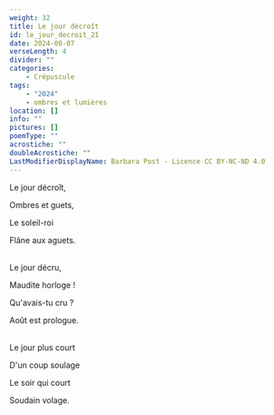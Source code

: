```yaml
---
weight: 32
title: Le jour décroît
id: le_jour_decroit_21
date: 2024-08-07
verseLength: 4
divider: ""
categories:
    - Crépuscule
tags:
    - "2024"
    - ombres et lumières
location: []
info: ""
pictures: []
poemType: ""
acrostiche: ""
doubleAcrostiche: ""
LastModifierDisplayName: Barbara Post - Licence CC BY-NC-ND 4.0
---
```

Le jour décroît,

Ombres et guets,

Le soleil-roi

Flâne aux aguets.

 \
Le jour décru,

Maudite horloge !

Qu'avais-tu cru ?

Août est prologue.

 \
Le jour plus court

D'un coup soulage

Le soir qui court

Soudain volage.
